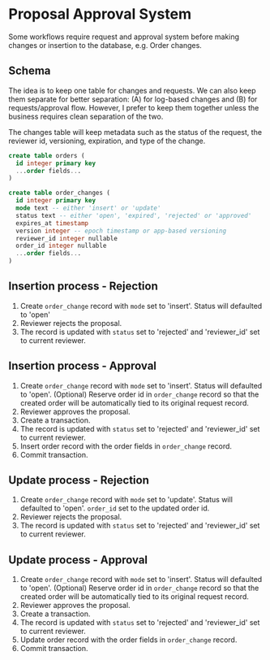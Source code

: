 # Proposal Approval System

Some workflows require request and approval system before making changes or insertion to the database, e.g. Order changes.

## Schema

The idea is to keep one table for changes and requests. We can also keep them separate for better separation: (A) for log-based changes and (B) for requests/approval flow. However, I prefer to keep them together unless the business requires clean separation of the two.

The changes table will keep metadata such as the status of the request, the reviewer id, versioning, expiration, and type of the change.

```sql
create table orders (
  id integer primary key
  ...order fields...
)

create table order_changes (
  id integer primary key
  mode text -- either 'insert' or 'update'
  status text -- either 'open', 'expired', 'rejected' or 'approved'
  expires_at timestamp
  version integer -- epoch timestamp or app-based versioning
  reviewer_id integer nullable
  order_id integer nullable
  ...order fields...
)
```

## Insertion process - Rejection

1. Create `order_change` record with `mode` set to 'insert'. Status will defaulted to 'open'
1. Reviewer rejects the proposal.
1. The record is updated with `status` set to 'rejected' and 'reviewer_id' set to current reviewer.

## Insertion process - Approval

1. Create `order_change` record with `mode` set to 'insert'. Status will defaulted to 'open'. (Optional) Reserve order id in `order_change` record so that the created order will be automatically tied to its original request record.
1. Reviewer approves the proposal.
1. Create a transaction.
1. The record is updated with `status` set to 'rejected' and 'reviewer_id' set to current reviewer.
1. Insert order record with the order fields in `order_change` record.
1. Commit transaction.

## Update process - Rejection

1. Create `order_change` record with `mode` set to 'update'. Status will defaulted to 'open'. `order_id` set to the updated order id.
1. Reviewer rejects the proposal.
1. The record is updated with `status` set to 'rejected' and 'reviewer_id' set to current reviewer.

## Update process - Approval

1. Create `order_change` record with `mode` set to 'insert'. Status will defaulted to 'open'. (Optional) Reserve order id in `order_change` record so that the created order will be automatically tied to its original request record.
1. Reviewer approves the proposal.
1. Create a transaction.
1. The record is updated with `status` set to 'rejected' and 'reviewer_id' set to current reviewer.
1. Update order record with the order fields in `order_change` record.
1. Commit transaction.
